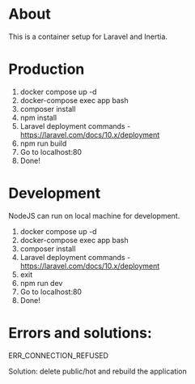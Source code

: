 # About

This is a container setup for Laravel and Inertia.

# Production

1. docker compose up -d
2. docker-compose exec app bash
3. composer install
4. npm install
5. Laravel deployment commands - https://laravel.com/docs/10.x/deployment
6. npm run build
7. Go to localhost:80
8. Done!

# Development

NodeJS can run on local machine for development.

1. docker compose up -d
2. docker-compose exec app bash
3. composer install 
4. Laravel deployment commands - https://laravel.com/docs/10.x/deployment
5. exit 
6. npm run dev
7. Go to localhost:80
8. Done!

# Errors and solutions:

<p>ERR_CONNECTION_REFUSED</p>
<p>Solution: delete public/hot and rebuild the application</p>






